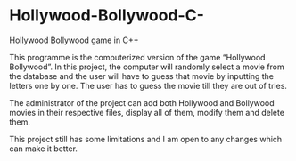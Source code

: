 # Hollywood-Bollywood-C-
Hollywood Bollywood game in C++

This programme is the computerized version of the game “Hollywood Bollywood”. In this project, the computer will randomly select a movie from the database and the user will have to guess that movie by inputting the letters one by one. The user has to guess the movie till they are out of tries.

The administrator of the project can add both Hollywood and Bollywood movies in their respective files, display all of them, modify them and delete them.

This project still has some limitations and I am open to any changes which can make it better.
